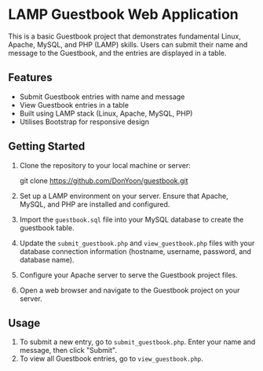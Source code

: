 # LAMP Guestbook Web Application

This is a basic Guestbook project that demonstrates fundamental Linux, Apache, MySQL, and PHP (LAMP) skills. Users can submit their name and message to the Guestbook, and the entries are displayed in a table.

## Features

- Submit Guestbook entries with name and message
- View Guestbook entries in a table
- Built using LAMP stack (Linux, Apache, MySQL, PHP)
- Utilises Bootstrap for responsive design

## Getting Started

1. Clone the repository to your local machine or server:
  
    git clone https://github.com/DonYoon/guestbook.git

2. Set up a LAMP environment on your server. Ensure that Apache, MySQL, and PHP are installed and configured.

3. Import the `guestbook.sql` file into your MySQL database to create the guestbook table.

4. Update the `submit_guestbook.php` and `view_guestbook.php` files with your database connection information (hostname, username, password, and database name).

5. Configure your Apache server to serve the Guestbook project files.

6. Open a web browser and navigate to the Guestbook project on your server.



## Usage

1. To submit a new entry, go to `submit_guestbook.php`. Enter your name and message, then click "Submit".
2. To view all Guestbook entries, go to `view_guestbook.php`.
